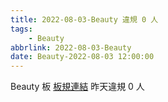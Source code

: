 ```yaml
---
title: 2022-08-03-Beauty 違規 0 人
tags:
    - Beauty
abbrlink: 2022-08-03-Beauty
date: Beauty-2022-08-03 12:00:00
---
```

Beauty 板 [板規連結](https://www.ptt.cc/bbs/Beauty/M.1630069980.A.84B.html)
昨天違規 0 人
